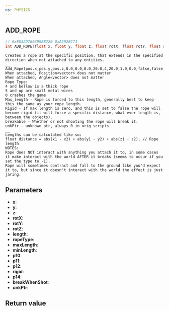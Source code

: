```yaml
---
ns: PHYSICS
---
```

## ADD_ROPE

```c
// 0xE832D760399EB220 0xA592EC74
int ADD_ROPE(float x, float y, float z, float rotX, float rotY, float rotZ, float length, int ropeType, float maxLength, float minLength, float p10, BOOL p11, BOOL p12, BOOL rigid, float p14, BOOL breakWhenShot, Any* unkPtr);
```

```
Creates a rope at the specific position, that extends in the specified direction when not attached to any entities.  
__  
Add_Rope(pos.x,pos.y,pos.z,0.0,0.0,0.0,20.0,4,20.0,1.0,0.0,false,false,false,5.0,false,NULL)  
When attached, Position<vector> does not matter  
When attached, Angle<vector> does not matter  
Rope Type:  
4 and bellow is a thick rope  
5 and up are small metal wires  
0 crashes the game  
Max_length - Rope is forced to this length, generally best to keep this the same as your rope length.  
Rigid - If max length is zero, and this is set to false the rope will become rigid (it will force a specific distance, what ever length is, between the objects).  
breakable - Whether or not shooting the rope will break it.  
unkPtr - unknown ptr, always 0 in orig scripts  
__  
Lengths can be calculated like so:  
float distance = abs(x1 - x2) + abs(y1 - y2) + abs(z1 - z2); // Rope length  
NOTES:  
Rope does NOT interact with anything you attach it to, in some cases it make interact with the world AFTER it breaks (seems to occur if you set the type to -1).  
Rope will sometimes contract and fall to the ground like you'd expect it to, but since it doesn't interact with the world the effect is just jaring.  
```

## Parameters
* **x**: 
* **y**: 
* **z**: 
* **rotX**: 
* **rotY**: 
* **rotZ**: 
* **length**: 
* **ropeType**: 
* **maxLength**: 
* **minLength**: 
* **p10**: 
* **p11**: 
* **p12**: 
* **rigid**: 
* **p14**: 
* **breakWhenShot**: 
* **unkPtr**: 

## Return value
